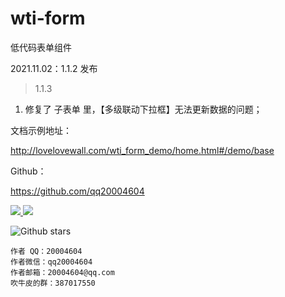 # wti-form

低代码表单组件

2021.11.02：1.1.2 发布

> 1.1.3

1. 修复了 子表单 里，【多级联动下拉框】无法更新数据的问题；


文档示例地址：

http://lovelovewall.com/wti_form_demo/home.html#/demo/base

Github：

<a href='https://github.com/qq20004604'>https://github.com/qq20004604</a>

<p>
  <a href="https://www.npmjs.org/package/wti-form">
    <img src="https://img.shields.io/npm/v/wti-form.svg">
  </a>
  <a href="https://npmcharts.com/compare/wti-form?minimal=true">
    <img src="http://img.shields.io/npm/dm/wti-form.svg">
  </a>
</p>


![Github stars](https://img.shields.io/github/stars/qq20004604/wti-form.svg?label=Stars&color=success)

```
作者 QQ：20004604
作者微信：qq20004604
作者邮箱：20004604@qq.com
吹牛皮的群：387017550
```
